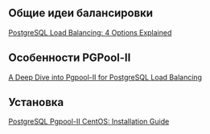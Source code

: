 ## Общие идеи балансировки
[PostgreSQL Load Balancing: 4 Options Explained](https://github.com/AV-ghub/PostgreSQL/blob/main/001%20%D0%90%D0%B4%D0%BC%D0%B8%D0%BD%D0%B8%D1%81%D1%82%D1%80%D0%B8%D1%80%D0%BE%D0%B2%D0%B0%D0%BD%D0%B8%D0%B5/008%20%D0%9E%D1%82%D0%BA%D0%B0%D0%B7%D0%BE%D1%83%D1%81%D1%82%D0%BE%D0%B9%D1%87%D0%B8%D0%B2%D0%BE%D1%81%D1%82%D1%8C%20%D0%B8%20%D0%BA%D0%BB%D0%B0%D1%81%D1%82%D0%B5%D1%80%D0%B8%D0%B7%D0%B0%D1%86%D0%B8%D1%8F/999%20Resources/PostgreSQL%20Load%20Balancing%3A%204%20Options%20Explained.md)
## Особенности PGPool-II
[A Deep Dive into Pgpool-II for PostgreSQL Load Balancing](https://github.com/AV-ghub/PostgreSQL/blob/main/001%20%D0%90%D0%B4%D0%BC%D0%B8%D0%BD%D0%B8%D1%81%D1%82%D1%80%D0%B8%D1%80%D0%BE%D0%B2%D0%B0%D0%BD%D0%B8%D0%B5/008%20%D0%9E%D1%82%D0%BA%D0%B0%D0%B7%D0%BE%D1%83%D1%81%D1%82%D0%BE%D0%B9%D1%87%D0%B8%D0%B2%D0%BE%D1%81%D1%82%D1%8C%20%D0%B8%20%D0%BA%D0%BB%D0%B0%D1%81%D1%82%D0%B5%D1%80%D0%B8%D0%B7%D0%B0%D1%86%D0%B8%D1%8F/999%20Resources/A%20Deep%20Dive%20into%20Pgpool-II%20for%20PostgreSQL%20Load%20Balancing.md)
## Установка
[PostgreSQL Pgpool-II CentOS: Installation Guide](https://github.com/AV-ghub/PostgreSQL/blob/main/001%20%D0%90%D0%B4%D0%BC%D0%B8%D0%BD%D0%B8%D1%81%D1%82%D1%80%D0%B8%D1%80%D0%BE%D0%B2%D0%B0%D0%BD%D0%B8%D0%B5/008%20%D0%9E%D1%82%D0%BA%D0%B0%D0%B7%D0%BE%D1%83%D1%81%D1%82%D0%BE%D0%B9%D1%87%D0%B8%D0%B2%D0%BE%D1%81%D1%82%D1%8C%20%D0%B8%20%D0%BA%D0%BB%D0%B0%D1%81%D1%82%D0%B5%D1%80%D0%B8%D0%B7%D0%B0%D1%86%D0%B8%D1%8F/999%20Resources/PostgreSQL%20Pgpool-II%20CentOS%3A%20Installation%20Guide.md)
